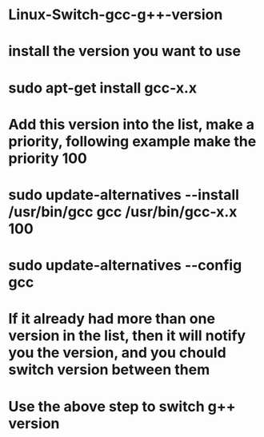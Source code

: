 # Linux-Switch-gcc-g++-version
# install the version you want to use
# sudo apt-get install gcc-x.x
# Add this version into the list, make a priority, following example make the priority 100
# sudo update-alternatives --install /usr/bin/gcc gcc /usr/bin/gcc-x.x 100 
# sudo update-alternatives --config gcc
# If it already had more than one version in the list, then it will notify you the version, and you chould switch version between them
# Use the above step to switch g++ version
